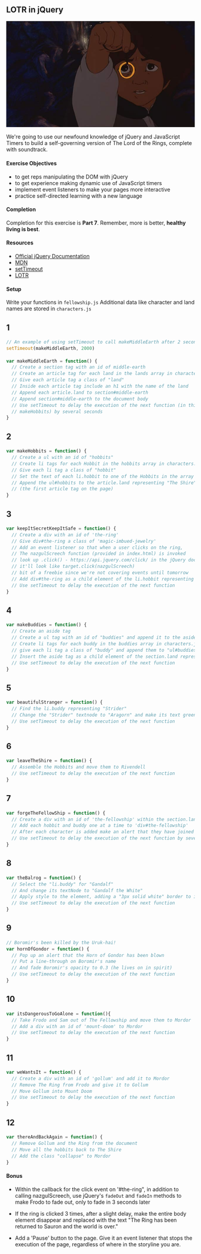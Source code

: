 ## LOTR in jQuery

![:image](images/frodo.jpg)

We're going to use our newfound knowledge of jQuery and JavaScript Timers to
build a self-governing version of The Lord of the Rings, complete with
soundtrack.

#### Exercise Objectives
- to get reps manipulating the DOM with jQuery
- to get experience making dynamic use of JavaScript timers
- implement event listeners to make your pages more interactive
- practice self-directed learning with a new language

#### Completion

Completion for this exercise is **Part 7**. Remember, more is better, **healthy living is best**.

#### Resources

- [Official jQuery Documentation](http://jquery.com)
- [MDN](https://developer.mozilla.org/en-US/docs/DOM/DOM_Reference)
- [setTimeout](https://developer.mozilla.org/en-US/docs/Web/API/WindowTimers.setTimeout)
- [LOTR](http://en.wikipedia.org/wiki/The_Lord_of_the_Rings)

#### Setup

Write your functions in `fellowship.js`
Additional data like character and land names are stored in `characters.js`

## 1

```js
// An example of using setTimeout to call makeMiddleEarth after 2 seconds.
setTimeout(makeMiddleEarth, 2000)

var makeMiddleEarth = function() {
  // Create a section tag with an id of middle-earth
  // Create an article tag for each land in the lands array in characters.js
  // Give each article tag a class of "land"
  // Inside each article tag include an h1 with the name of the land
  // Append each article.land to section#middle-earth
  // Append section#middle-earth to the document body
  // Use setTimeout to delay the execution of the next function (in this case,
  // makeHobbits) by several seconds
}
```

## 2

```js
var makeHobbits = function() {
  // Create a ul with an id of "hobbits"
  // Create li tags for each Hobbit in the hobbits array in characters.js
  // Give each li tag a class of "hobbit"
  // Set the text of each li.hobbit to one of the Hobbits in the array
  // Append the ul#hobbits to the article.land representing "The Shire"
  // (the first article tag on the page)
}
```

## 3

```js
var keepItSecretKeepItSafe = function() {
  // Create a div with an id of 'the-ring'
  // Give div#the-ring a class of 'magic-imbued-jewelry'
  // Add an event listener so that when a user clicks on the ring,
  // The nazgulScreech function (provided in index.html) is invoked
  // look up .click() - https://api.jquery.com/click/ in the jQuery docs to see how this works
  // it'll look like target.click(nazgulScreech)
  // bit of a freebie since we're not covering events until tomorrow
  // Add div#the-ring as a child element of the li.hobbit representing "Frodo"
  // Use setTimeout to delay the execution of the next function
}
```

## 4

```js
var makeBuddies = function() {
  // Create an aside tag
  // Create a ul tag with an id of "buddies" and append it to the aside tag
  // Create li tags for each buddy in the buddies array in characters.js
  // give each li tag a class of "buddy" and append them to "ul#buddies"
  // Insert the aside tag as a child element of the section.land representing "Rivendell"
  // Use setTimeout to delay the execution of the next function
}
```

## 5

```js
var beautifulStranger = function() {
  // Find the li.buddy representing "Strider"
  // Change the "Strider" textnode to "Aragorn" and make its text green
  // Use setTimeout to delay the execution of the next function
}
```

## 6

```js
var leaveTheShire = function() {
  // Assemble the Hobbits and move them to Rivendell
  // Use setTimeout to delay the execution of the next function
}
```

## 7

```js
var forgeTheFellowShip = function() {
  // Create a div with an id of 'the-fellowship' within the section.land for "Rivendell"
  // Add each hobbit and buddy one at a time to 'div#the-fellowship'
  // After each character is added make an alert that they have joined your party
  // Use setTimeout to delay the execution of the next function by several seconds
}
```

## 8

```js
var theBalrog = function() {
  // Select the "li.buddy" for "Gandalf"
  // And change its textNode to "Gandalf the White"
  // Apply style to the element, adding a "3px solid white" border to it
  // Use setTimeout to delay the execution of the next function
}
```

## 9

```js
// Boromir's been killed by the Uruk-hai!
var hornOfGondor = function() {
  // Pop up an alert that the Horn of Gondor has been blown
  // Put a line-through on Boromir's name
  // And fade Boromir's opacity to 0.3 (he lives on in spirit)
  // Use setTimeout to delay the execution of the next function
}
```

## 10

```js
var itsDangerousToGoAlone = function(){
  // Take Frodo and Sam out of The Fellowship and move them to Mordor
  // Add a div with an id of 'mount-doom' to Mordor
  // Use setTimeout to delay the execution of the next function
}
```

## 11

```js
var weWantsIt = function() {
  // Create a div with an id of 'gollum' and add it to Mordor
  // Remove The Ring from Frodo and give it to Gollum
  // Move Gollum into Mount Doom
  // Use setTimeout to delay the execution of the next function
}
```

## 12

```js
var thereAndBackAgain = function() {
  // Remove Gollum and the Ring from the document
  // Move all the hobbits back to The Shire
  // Add the class "collapse" to Mordor
}
```

#### Bonus

- Within the callback for the click event on '#the-ring",
in addition to calling nazgulScreech,
use jQuery's `fadeOut` and `fadeIn` methods  to make Frodo to fade out,
only to fade in 3 seconds later

- If the ring is clicked 3 times, after a slight delay, make the entire body element disappear and replaced
with the text "The Ring has been returned to Sauron and the world is over."

- Add a 'Pause' button to the page. Give it an event listener that stops the
execution of the page, regardless of where in the storyline you are.
